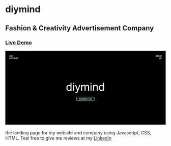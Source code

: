 # diymind
## Fashion & Creativity Advertisement Company
### [Live Demo](https://nlightmarecx.github.io/diymind/)

![This is an image](https://raw.githubusercontent.com/nlightmarecx/diymind/main/read-me-img.PNG)

the landing page for my website and company using Javascript, CSS, HTML. Feel free to give me reviews at my [LinkedIn](https://www.linkedin.com/in/luka-bagdavadze/)